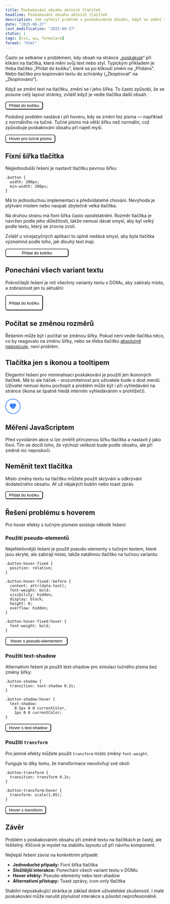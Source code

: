 ```yaml
---
title: Poskakování obsahu akčních tlačítek
headline: Poskakování obsahu akčních tlačítek
description: Jak vyřešit problém s poskakováním obsahu, když se změní textace nebo tučnost tlačítka.
date: "2025-08-27"
last_modification: "2025-08-27"
status: 1
tags: [css, ux, formulare]
format: "html"
---
```


<p>Často se setkáme s problémem, kdy obsah na stránce „<a href="/poskakovani">poskakuje</a>“ při klikání na tlačítka, která mění svůj text nebo styl. Typickým příkladem je třeba tlačítko „Přidat do košíku“, které se po kliknutí změní na „Přidáno". Nebo tlačítko pro kopírování textu do schránky („Zkopírovat“ na „Zkopírováno“).</p>

<p>Když se změní text na tlačítku, změní se i jeho šířka. To často způsobí, že se posune celý layout stránky, zvlášť když je vedle tlačítka další obsah.</p>


<div class="live">
<style>
  .demo-button-click-problem {
    background: #fff;
    padding: .2rem .6rem;
    border-radius: .4rem;
  }
  </style>
  <div class="demo-buttons">
    <button class="demo-button-click-problem custom-button" onclick="toggleText(this)">
      <span class="text-default">Přidat do košíku</span>
      <span class="text-success" style="display: none;">Přidáno ✓</span>
    </button>
  </div>
  <script>
  function toggleText(button) {
    const defaultText = button.querySelector('.text-default');
    const successText = button.querySelector('.text-success');
    
    if (defaultText.style.display !== 'none') {
      defaultText.style.display = 'none';
      successText.style.display = 'inline';
    } else {
      defaultText.style.display = 'inline';
      successText.style.display = 'none';
    }
  }
  </script>
</div>

<p>Podobný problém nastává i při hoveru, kdy se změní řez písma — například z normálního na tučné. Tučné písmo má větší šířku než normální, což způsobuje poskakování obsahu při najetí myší.</p>

<div class="live">
  <button class="demo-button-hover-problem custom-button">
    Hover pro tučné písmo
  </button>
  
  <style>
  .demo-button-hover-problem {
    background: #fff;
    padding: .2rem .6rem;
    border-radius: .4rem;
  }
  
  .demo-button-hover-problem:hover {
    font-weight: bold;
  }
  </style>
</div>


<h2 id="fixni-sirka">Fixní šířka tlačítka</h2>

<p>Nejjednodušší řešení je nastavit tlačítku pevnou šířku:</p>

<pre><code class="language-css">.button {
  width: 200px;
  min-width: 200px;
}</code></pre>

<p>Má to jednoduchou implementaci a předvídatelné chování. Nevýhoda je plýtvání místem nebo naopak zbytečně velká tlačítka.</p>

<p>Na druhou stranu má fixní šířka často opodstatnění. Rozměr tlačítka je navržen podle jeho důležitosti, takže nemusí dávat smysl, aby byl velký podle textu, který se zrovna zvolí.</p>

<p>Zvlášť u vícejazyčných aplikací to úplně nedává smysl, aby byla tlačítka <i>významná</i> podle toho, jak dlouhý text mají.</p>

<div class="live">
  <button class="demo-button-fixed custom-button" onclick="toggleText(this)">
    <span class="text-default">Přidat do košíku</span>
    <span class="text-success" style="display: none;">Přidáno ✓</span>
  </button>
  
  <style>
  .demo-button-fixed {
    background: #fff;
    padding: .2rem .6rem;
    border-radius: .4rem;
    width: 200px;
    min-width: 200px;
  }
  
  .demo-button-fixed:hover {
    background: #3b82f6;
    color: white;
  }
  </style>
  
  <script>
  function toggleText(button) {
    const defaultText = button.querySelector('.text-default');
    const successText = button.querySelector('.text-success');
    
    if (defaultText.style.display !== 'none') {
      defaultText.style.display = 'none';
      successText.style.display = 'inline';
    } else {
      defaultText.style.display = 'inline';
      successText.style.display = 'none';
    }
  }
  </script>
</div>

<h2 id="vsechny-varianty">Ponechání všech variant textu</h2>

<p>Pokročilejší řešení je mít všechny varianty textu v DOMu, aby zabíraly místo, a zobrazovat jen tu aktuální:</p>


<div class="live">
  <button class="demo-button-vertical custom-button" onclick="cycleVerticalStates(this)">
    <div class="text-container">
      <span class="text-default">Přidat do košíku</span>
      <span class="text-loading">Přidávám…</span>
      <span class="text-success">Přidáno ✓</span>
    </div>
  </button>
  
  <style>
  .demo-button-vertical {
    background: #fff;
    padding: 0 .6rem;
    border-radius: .4rem;
    height: 48px;
    overflow: hidden;
  }
  
  .demo-button-vertical:hover {
    background: #3b82f6;
    color: white;
  }
  
  .demo-button-vertical .text-container {
    position: relative;
    transition: transform 0.3s ease;
    transform: translateY(0);
  }
  
  .demo-button-vertical .text-container span {
    display: block;
    height: 48px;
    line-height: 48px;
    text-align: center;
  }
  
  .demo-button-vertical .text-container.loading {
    transform: translateY(-48px);
  }
  
  .demo-button-vertical .text-container.success {
    transform: translateY(-96px);
  }
  </style>
  
  <script>
  function cycleVerticalStates(button) {
    const textContainer = button.querySelector('.text-container');
    const states = ['', 'loading', 'success'];
    const currentState = textContainer.className.match(/loading|success/)?.[0] || '';
    const currentIndex = states.indexOf(currentState);
    const nextIndex = (currentIndex + 1) % states.length;
    
    textContainer.className = textContainer.className.replace(/loading|success/g, '');
    if (states[nextIndex]) {
      textContainer.classList.add(states[nextIndex]);
    }
  }
  </script>
</div>

<h2 id="pocitat">Počítat se změnou rozměrů</h2>

<p>Řešením může být i počítat se změnou šířky. Pokud není vedle tlačítka něco, co by reagovalo na změnu šířky, nebo se třeba tlačítko <a href="/position#absolute">absolutně naposicuje</a>, není problém.</p>

<h2 id="ikony">Tlačítka jen s ikonou a tooltipem</h2>

<p>Elegantní řešení pro minimalisaci poskakování je použití jen ikonových tlačítek. Má to ale háček – srozumitelnost pro uživatele bude o dost menší. Uživatel nemusí ikonu pochopit a problém může být i při vyhledávání na stránce (ikona se špatně hledá interním vyhledáváním v prohlížeči).</p>


<div class="live">
  <div class="demo-icon-buttons">
    <button class="demo-icon-button" title="Přidat k oblíbeným">
      <svg class="icon" viewBox="0 0 24 24">
        <path d="M12 21.35l-1.45-1.32C5.4 15.36 2 12.28 2 8.5 2 5.42 4.42 3 7.5 3c1.74 0 3.41.81 4.5 2.09C13.09 3.81 14.76 3 16.5 3 19.58 3 22 5.42 22 8.5c0 3.78-3.4 6.86-8.55 11.54L12 21.35z"/>
      </svg>
    </button>
  </div>
  
  <style>
  .demo-icon-buttons {
    display: flex;
    gap: 1rem;
    margin: 1rem 0;
  }
  
  .demo-icon-button {
    width: 48px;
    height: 48px;
    border: 2px solid #3b82f6;
    border-radius: 50%;
    background: white;
    color: #3b82f6;
    cursor: pointer;
    transition: all 0.2s;
    position: relative;
  }
  
  .demo-icon-button:hover {
    background: #3b82f6;
    color: white;
  }
  
  .demo-icon-button .icon {
    width: 24px;
    height: 24px;
    fill: currentColor;
  }
  </style>
</div>

<h2 id="javascript-reseni">Měření JavaScriptem</h2>

<p>Před vyvoláním akce si lze změřit přirozenou šířku tlačítka a nastavit ji jako fixní. Tím se docílí toho, že výchozí velikost bude podle obsahu, ale při změně nic neposkočí.</p>

<h2 id="nemeneni-textu">Neměnit text tlačítka</h2>

<p>Místo změny textu na tlačítku můžete použít skrývání a odkrývání dodatečného obsahu. Ať už nějakých bublin nebo toast zpráv.</p>

<div class="live">
  <button class="demo-toast-button custom-button" onclick="showToast()">
    Přidat do košíku
  </button>
  
  <div class="demo-toast" id="demo-toast">
    <span class="toast-icon">✓</span>
    <span class="toast-text">Produkt byl přidán do košíku</span>
  </div>
  
  <style>
  .demo-toast-button {
    background: #fff;
    padding: .2rem .6rem;
    border-radius: .4rem;
  }

  .demo-toast-button:hover {
    background: #3b82f6;
    color: white;
  }
  
  .demo-toast {
    position: fixed;
    top: 20px;
    right: 20px;
    background: #10b981;
    color: white;
    padding: 1rem 1.5rem;
    border-radius: 8px;
    box-shadow: 0 4px 12px rgba(0, 0, 0, 0.15);
    display: flex;
    align-items: center;
    gap: 0.5rem;
    transform: translateX(400px);
    transition: transform 0.3s ease;
    z-index: 1000;
  }
  
  .demo-toast.show {
    transform: translateX(0);
  }
  
  .toast-icon {
    font-weight: bold;
    font-size: 1.2em;
  }
  
  .toast-text {
    font-size: 0.9em;
  }
  </style>
  
  <script>
  function showToast() {
    const toast = document.getElementById('demo-toast');
    toast.classList.add('show');
    
    setTimeout(() => {
      toast.classList.remove('show');
    }, 3000);
  }
  </script>
</div>

<h2 id="hover-reseni">Řešení problému s hoverem</h2>

<p>Pro hover efekty s tučným písmem existuje několik řešení:</p>

<h3 id="pseudo-elementy">Použití pseudo-elementů</h3>

<p>Nejefektivnější řešení je použít pseudo-elementy s tučným textem, které jsou skryté, ale zabírají místo, takže natáhnou tlačítko na tučnou variantu:</p>

<pre><code class="language-css">.button-hover-fixed {
  position: relative;
}

.button-hover-fixed::before {
  content: attr(data-text);
  font-weight: bold;
  visibility: hidden;
  display: block;
  height: 0;
  overflow: hidden;
}

.button-hover-fixed:hover {
  font-weight: bold;
}</code></pre>

<div class="live">
  <button class="demo-button-hover-fixed custom-button" data-text="Hover s pseudo-elementem">
    Hover s pseudo-elementem
  </button>
  
  <style>
  .demo-button-hover-fixed {
    background: #fff;
    padding: .2rem .6rem;
    border-radius: .4rem;
    position: relative;
  }
  
  .demo-button-hover-fixed::before {
    content: attr(data-text);
    font-weight: bold;
    visibility: hidden;
    display: block;
    height: 0;
    overflow: hidden;
  }
  
  .demo-button-hover-fixed:hover {
    font-weight: bold;
  }
  </style>
</div>

<h3 id="text-shadow">Použití text-shadow</h3>

<p>Alternativní řešení je použít text-shadow pro simulaci tučného písma bez změny šířky:</p>

<pre><code class="language-css">.button-shadow {
  transition: text-shadow 0.2s;
}

.button-shadow:hover {
  text-shadow: 
    0.5px 0 0 currentColor,
    1px 0 0 currentColor;
}</code></pre>

<div class="live">
  <button class="demo-button-shadow custom-button">
    Hover s text-shadow
  </button>
  
  <style>
  .demo-button-shadow {
    background: #fff;
    padding: .2rem .6rem;
    border-radius: .4rem;
    transition: text-shadow 0.2s;
  }
  
  .demo-button-shadow:hover {
    text-shadow: 
      0.5px 0 0 currentColor,
      1px 0 0 currentColor;
  }
  </style>
</div>

<h3 id="transform">Použití <code>transform</code></h3>

<p>Pro jemné efekty můžete použít <code>transform</code> místo změny <code>font-weight</code>.</p>

<p>Funguje to díky tomu, že transformace neovlivňují své okolí:</p>

<pre><code class="language-css">.button-transform {
  transition: transform 0.2s;
}

.button-transform:hover {
  transform: scale(1.05);
}</code></pre>

<div class="live">
  <button class="demo-button-transform custom-button">
    Hover s transform
  </button>
  
  <style>
  .demo-button-transform {
    background: #fff;
    padding: .2rem .6rem;
    border-radius: .4rem;
    transition: transform 0.2s;
  }
  
  .demo-button-transform:hover {
    transform: scale(1.05);
  }
  </style>
</div>

<h2 id="zaver">Závěr</h2>

<p>Problém s poskakováním obsahu při změně textu na tlačítkách je častý, ale řešitelný. Klíčové je myslet na stabilitu layoutu už při návrhu komponent.</p>

<p>Nejlepší řešení závisí na konkrétním případě:</p>

<ul>
  <li><strong>Jednoduché případy:</strong> Fixní šířka tlačítka</li>
  <li><strong>Složitější interakce:</strong> Ponechání všech variant textu v DOMu</li>
  <li><strong>Hover efekty:</strong> Pseudo-elementy nebo text-shadow</li>
  <li><strong>Alternativní přístupy:</strong> Toast zprávy, icon-only tlačítka</li>
</ul>


<p>Stabilní neposkakující stránka je základ dobré uživatelské zkušenosti. I malé poskakování může narušit plynulost interakce a působit neprofesionálně.</p>
